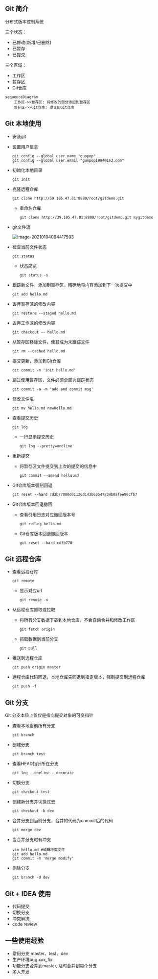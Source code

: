## Git 简介

分布式版本控制系统 

三个状态：

- 已修改(新增/已删除)
- 已暂存
- 已提交

三个区域：

- 工作区
- 暂存区
- Git仓库

```mermaid
sequenceDiagram
    工作区->>暂存区: 将修改的部分添加到暂存区
    暂存区->>Git仓库: 提交到Git仓库
```



## Git 本地使用

- 安装git

- 设置用户信息

  ```git
  git config --global user.name "guopop"
  git config --global user.email "guopop1994@163.com"
  ```

- 初始化本地目录

  ```
  git init
  ```

- 克隆远程仓库

  ```git
  git clone http://39.105.47.81:8880/root/gitdemo.git
  ```

  - 重命名仓库 

    ```
    git clone http://39.105.47.81:8880/root/gitdemo.git mygitdemo 
    ```

- git文件流

  ![image-20210104094417503](C:\Users\10078\AppData\Roaming\Typora\typora-user-images\image-20210104094417503.png)

- 检查当前文件状态

  ```
  git status
  ```

  - 状态简览

    ```
    git status -s
    ```

- 跟踪新文件，添加到暂存区，精确地将内容添加到下一次提交中

  ```
  git add hello.md
  ```

- 丢弃暂存区的修改内容

  ```
  git restore --staged hello.md
  ```

- 丢弃工作区的修改内容

  ```
  git checkout -- hello.md
  ```

- 从暂存区移除文件，使其成为未跟踪文件

  ```
  git rm --cached hello.md
  ```

- 提交更新，添加到Git仓库

  ```
  git commit -m 'init hello.md'
  ```

- 跳过使用暂存区，文件必须全部为跟踪状态

  ```
  git commit -a -m 'add and commit msg'
  ```

- 修改文件名

  ```
  git mv hello.md newHello.md
  ```

- 查看提交历史

  ```
  git log
  ```

  - 一行显示提交历史

    ```
    git log --pretty=oneline
    ```

- 重新提交

  - 将暂存区文件提交到上次的提交的信息中

    ```
    git commit --amend hello.md
    ```
    

- Git仓库版本强制回退

  ```
  git reset --hard cd3b77080d01126d143b60547834b0afee96cfb7
  ```

- Git仓库版本回退撤回

  - 查看引用日志对应撤回版本号

    ```
    git reflog hello.md
    ```

  - Git仓库版本回退撤回版本

    ```
    git reset --hard cd3b770
    ```



## Git 远程仓库

- 查看远程仓库

  ```
  git remote
  ```

  - 显示对应url

    ```
    git remote -v 
    ```

- 从远程仓库抓取或拉取

  - 将所有分支数据下载到本地仓库，不会自动合并和修改工作区

    ```
    git fetch origin
    ```

  - 抓取数据到当前分支

    ```
    git pull
    ```

- 推送到远程仓库

  ```
  git push origin master
  ```

- 远程仓库代码回退，本地仓库先回退到指定版本，强制提交到远程仓库
  ```
  git push -f 
  ```



## Git 分支

Git 分支本质上仅仅是指向提交对象的可变指针

- 查看本地当前所有分支

  ```
  git branch
  ```

- 创建分支

  ```
  git branch test
  ```

- 查看HEAD指针所在分支

  ```
  git log --oneline --decorate
  ```

- 切换分支

  ```
  git checkout test
  ```

- 创建新分支并切换过去

  ```
  git checkout -b dev
  ```

- 合并分支到当前分支，合并的代码为commit后的代码

  ```
  git merge dev
  ```

- 当合并分支时有冲突

  ```
  vim hello.md #编辑冲突文件
  git add hello.md 
  git commit -m 'merge modify'
  ```

- 删除分支

  ```
  git branch -d dev
  ```

## Git + IDEA 使用

- 代码提交
- 切换分支
- 冲突解决
- code review

## 一些使用经验

- 常用分支 master、test、dev
- 生产环境bug  xxx_fix
- 功能分支合并到master, 及时合并到每个分支
- 多人开发



